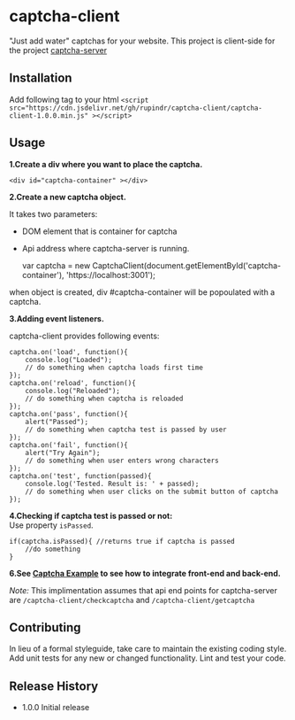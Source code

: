 captcha-client
===========
"Just add water" captchas for your website. This project is client-side for the project [captcha-server](https://github.com/rupindr/captcha-server)

## Installation
Add following tag to your html
	`<script src="https://cdn.jsdelivr.net/gh/rupindr/captcha-client/captcha-client-1.0.0.min.js" ></script>`
## Usage
**1.Create a div where you want to place the captcha.**
	

    <div id="captcha-container" ></div>
	
**2.Create a new captcha object.**  

 It takes two parameters:
 * DOM element that is container for captcha
 * Api address where captcha-server is running.
 

    var captcha = new CaptchaClient(document.getElementById('captcha-container'), 'https://localhost:3001');
    
when object is created, div #captcha-container will be popoulated with a captcha.  

**3.Adding event listeners.**  

captcha-client provides following events:
	

    captcha.on('load', function(){
        console.log("Loaded");
        // do something when captcha loads first time
    });
    captcha.on('reload', function(){
        console.log("Reloaded");
        // do something when captcha is reloaded
    });
    captcha.on('pass', function(){
        alert("Passed");
        // do something when captcha test is passed by user
    });
    captcha.on('fail', function(){
        alert("Try Again");
        // do something when user enters wrong characters
    });
    captcha.on('test', function(passed){
        console.log('Tested. Result is: ' + passed);
        // do something when user clicks on the submit button of captcha
    }); 
    
	



 **4.Checking if captcha test is passed or not:**    
 Use property `isPassed`.
 
    if(captcha.isPassed){ //returns true if captcha is passed
        //do something
    }

**6.See [Captcha Example](https://github.com/rupindr/captcha-example) to see how to integrate front-end and back-end.**

*Note:* This implimentation assumes that api end points for captcha-server are `/captcha-client/checkcaptcha` and `/captcha-client/getcaptcha`

## Contributing

In lieu of a formal styleguide, take care to maintain the existing coding style.
Add unit tests for any new or changed functionality. Lint and test your code.

## Release History

* 1.0.0 Initial release
